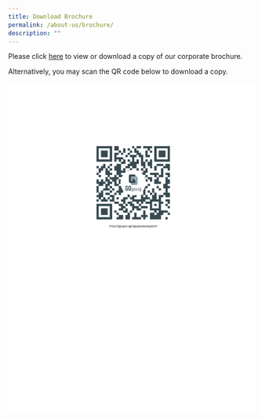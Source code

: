 ```yaml
---
title: Download Brochure
permalink: /about-us/brochure/
description: ""
---
```

Please click [here](https://file.go.gov.sg/sgspaceecosystem.pdf) to view or download a copy of our corporate brochure.

Alternatively, you may scan the QR code below to download a copy.

![](/images/Picture2.png)